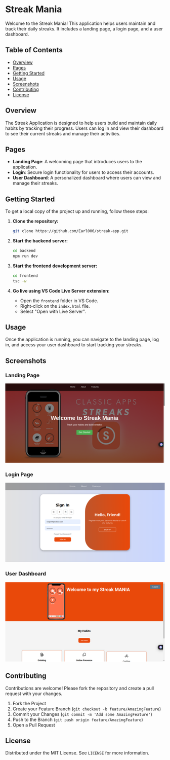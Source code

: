 # Streak Mania

Welcome to the Streak Mania! This application helps users maintain and track their daily streaks. It includes a landing page, a login page, and a user dashboard.

## Table of Contents

- [Overview](#overview)
- [Pages](#Pages)
- [Getting Started](#getting-started)
- [Usage](#usage)
- [Screenshots](#screenshots)
- [Contributing](#contributing)
- [License](#license)

## Overview

The Streak Application is designed to help users build and maintain daily habits by tracking their progress. Users can log in and view their dashboard to see their current streaks and manage their activities.

## Pages

- **Landing Page**: A welcoming page that introduces users to the application.
- **Login**: Secure login functionality for users to access their accounts.
- **User Dashboard**: A personalized dashboard where users can view and manage their streaks.

## Getting Started

To get a local copy of the project up and running, follow these steps:

1. **Clone the repository:**
    ```bash
    git clone https://github.com/Earl006/streak-app.git
    ```

2. **Start the backend server:**
    ```bash
    cd backend
    npm run dev
    ```

3. **Start the frontend development server:**
    ```bash
    cd frontend
    tsc -w
    ```

4. **Go live using VS Code Live Server extension:**
    - Open the `frontend` folder in VS Code.
    - Right-click on the `index.html` file.
    - Select "Open with Live Server".

## Usage

Once the application is running, you can navigate to the landing page, log in, and access your user dashboard to start tracking your streaks.

## Screenshots

### Landing Page
![Landing Page](frontend/assets/image.png)

### Login Page
![Login Page](frontend/assets/image-1.png)

### User Dashboard
![User Dashboard](frontend/assets/image-2.png)

## Contributing

Contributions are welcome! Please fork the repository and create a pull request with your changes.

1. Fork the Project
2. Create your Feature Branch (`git checkout -b feature/AmazingFeature`)
3. Commit your Changes (`git commit -m 'Add some AmazingFeature'`)
4. Push to the Branch (`git push origin feature/AmazingFeature`)
5. Open a Pull Request

## License

Distributed under the MIT License. See `LICENSE` for more information.
